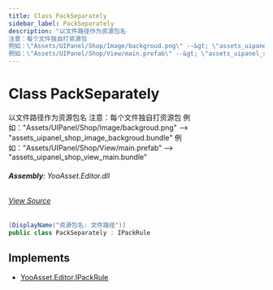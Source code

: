 ```yaml
---
title: Class PackSeparately
sidebar_label: PackSeparately
description: "以文件路径作为资源包名
注意：每个文件独自打资源包
例如：\"Assets/UIPanel/Shop/Image/backgroud.png\" --&gt; \"assets_uipanel_shop_image_backgroud.bundle\"
例如：\"Assets/UIPanel/Shop/View/main.prefab\" --&gt; \"assets_uipanel_shop_view_main.bundle\""
---
```

# Class PackSeparately
以文件路径作为资源包名
注意：每个文件独自打资源包
例如："Assets/UIPanel/Shop/Image/backgroud.png" --&gt; "assets_uipanel_shop_image_backgroud.bundle"
例如："Assets/UIPanel/Shop/View/main.prefab" --&gt; "assets_uipanel_shop_view_main.bundle"

###### **Assembly**: YooAsset.Editor.dll
###### [View Source](https://github.com/tuyoogame/YooAsset-Samples.git/blob/main/Assets/YooAsset/Editor/AssetBundleCollector/DefaultRules/DefaultPackRule.cs#L38)
```csharp title="Declaration"
[DisplayName("资源包名: 文件路径")]
public class PackSeparately : IPackRule
```

## Implements

* [YooAsset.Editor.IPackRule](../YooAsset.Editor/IPackRule.md)
